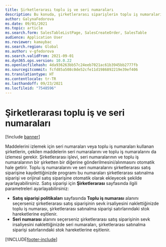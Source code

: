 ```yaml
---
title: Şirketlerarası toplu iş ve seri numaraları
description: Bu konuda, şirketlerarası siparişlerin toplu iş numaralarını ve seri numaralarını kaydettiğinizde ne olacağı açıklanmaktadır
author: GalynaFedorova
ms.date: 09/01/2021
ms.topic: article
ms.search.form: SalesTableListPage, SalesCreateOrder, SalesTable
audience: Application User
ms.reviewer: kamaybac
ms.search.region: Global
ms.author: v-gfedorova
ms.search.validFrom: 2021-09-01
ms.dyn365.ops.version: 10.0.22
ms.openlocfilehash: 4da936263bb57c24eeb7021ac61b3945bb2777fb
ms.sourcegitcommit: fcfd85a508c0de52cfe11d1986892219e39ef406
ms.translationtype: HT
ms.contentlocale: tr-TR
ms.lasthandoff: 09/23/2021
ms.locfileid: "7548596"
---
```

# <a name="intercompany-batch-and-serial-numbers"></a>Şirketlerarası toplu iş ve seri numaraları

[!include [banner](../../includes/banner.md)]

Maddelerini izlemek için seri numaraları veya toplu iş numaraları kullanan şirketlerin, çekilen maddelerin seri numaralarını ve toplu iş numaralarını da izlemesi gerekir. Şirketlerarası işlevi, seri numaralarının ve toplu iş numaralarının bir şirketten bir diğerine gönderilmesini/alınmasını otomatik hale getirir. Toplu iş numaralarını ve seri numaralarını şirketlerarası satış siparişine kaydettiğinizde programı bu numaraları şirketlerarası satınalma siparişi ve orijinal satış siparişine otomatik olarak ekleyecek şekilde ayarlayabilirsiniz. Satış siparişi için **Şirketlerarası** sayfasında ilgili parametreleri ayarlayabilirsiniz:

- **Satış siparişi politikaları** sayfasında **Toplu iş numarası** alanını seçerseniz şirketlerarası satış siparişinin sevk irsaliyesini naklettiğinizde toplu iş numarası, şirketlerarası satınalma siparişi satırlarındaki stok hareketlerine eşitlenir.
- **Seri numarası** alanını seçerseniz şirketlerarası satış siparişinin sevk irsaliyesini naklettiğinizde seri numaraları, şirketlerarası satınalma siparişi satırlarındaki stok hareketlerine eşitlenir.

[!INCLUDE[footer-include](../../includes/footer-banner.md)]
